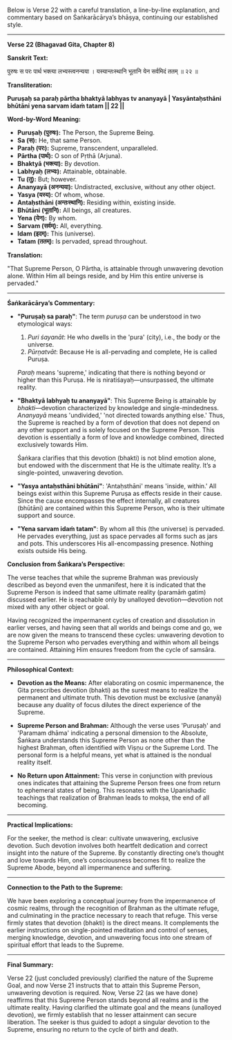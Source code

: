 Below is Verse 22 with a careful translation, a line-by-line explanation, and commentary based on Śaṅkarācārya’s bhāṣya, continuing our established style.

---

**Verse 22 (Bhagavad Gita, Chapter 8)**

**Sanskrit Text:**

पुरुषः स परः पार्थ भक्त्या लभ्यस्त्वनन्यया ।
यस्यान्तःस्थानि भूतानि येन सर्वमिदं ततम् ॥ २२ ॥

**Transliteration:**

**Puruṣaḥ sa paraḥ pārtha bhaktyā labhyas tv ananyayā |
Yasyāntaḥsthāni bhūtāni yena sarvam idaṁ tatam || 22 ||**

**Word-by-Word Meaning:**

- **Puruṣaḥ (पुरुषः):** The Person, the Supreme Being.
- **Sa (स):** He, that same Person.
- **Paraḥ (परः):** Supreme, transcendent, unparalleled.
- **Pārtha (पार्थ):** O son of Pṛthā (Arjuna).
- **Bhaktyā (भक्त्या):** By devotion.
- **Labhyaḥ (लभ्यः):** Attainable, obtainable.
- **Tu (तु):** But; however.
- **Ananyayā (अनन्यया):** Undistracted, exclusive, without any other object.
- **Yasya (यस्य):** Of whom, whose.
- **Antaḥsthāni (अन्तःस्थानि):** Residing within, existing inside.
- **Bhūtāni (भूतानि):** All beings, all creatures.
- **Yena (येन):** By whom.
- **Sarvam (सर्वम्):** All, everything.
- **Idam (इदम्):** This (universe).
- **Tatam (ततम्):** Is pervaded, spread throughout.

**Translation:**

"That Supreme Person, O Pārtha, is attainable through unwavering devotion alone. Within Him all beings reside, and by Him this entire universe is pervaded."

---

**Śaṅkarācārya’s Commentary:**

- **"Puruṣaḥ sa paraḥ"**: The term *puruṣa* can be understood in two etymological ways:
  1. *Puri śayanāt*: He who dwells in the 'pura' (city), i.e., the body or the universe.
  2. *Pūrṇatvāt*: Because He is all-pervading and complete, He is called Puruṣa.

  *Paraḥ* means 'supreme,' indicating that there is nothing beyond or higher than this Puruṣa. He is niratiśayaḥ—unsurpassed, the ultimate reality.

- **"Bhaktyā labhyaḥ tu ananyayā"**: This Supreme Being is attainable by *bhakti*—devotion characterized by knowledge and single-mindedness. *Ananyayā* means 'undivided,' 'not directed towards anything else.' Thus, the Supreme is reached by a form of devotion that does not depend on any other support and is solely focused on the Supreme Person. This devotion is essentially a form of love and knowledge combined, directed exclusively towards Him.

  Śaṅkara clarifies that this devotion (bhakti) is not blind emotion alone, but endowed with the discernment that He is the ultimate reality. It’s a single-pointed, unwavering devotion.

- **"Yasya antaḥsthāni bhūtāni"**: 'Antaḥsthāni' means 'inside, within.' All beings exist within this Supreme Puruṣa as effects reside in their cause. Since the cause encompasses the effect internally, all creatures (bhūtāni) are contained within this Supreme Person, who is their ultimate support and source.

- **"Yena sarvam idaṁ tatam"**: By whom all this (the universe) is pervaded. He pervades everything, just as space pervades all forms such as jars and pots. This underscores His all-encompassing presence. Nothing exists outside His being.

**Conclusion from Śaṅkara’s Perspective:**

The verse teaches that while the supreme Brahman was previously described as beyond even the unmanifest, here it is indicated that the Supreme Person is indeed that same ultimate reality (paramāṁ gatim) discussed earlier. He is reachable only by unalloyed devotion—devotion not mixed with any other object or goal.

Having recognized the impermanent cycles of creation and dissolution in earlier verses, and having seen that all worlds and beings come and go, we are now given the means to transcend these cycles: unwavering devotion to the Supreme Person who pervades everything and within whom all beings are contained. Attaining Him ensures freedom from the cycle of samsāra.

---

**Philosophical Context:**

- **Devotion as the Means:** After elaborating on cosmic impermanence, the Gita prescribes devotion (bhakti) as the surest means to realize the permanent and ultimate truth. This devotion must be exclusive (ananyā) because any duality of focus dilutes the direct experience of the Supreme.

- **Supreme Person and Brahman:** Although the verse uses 'Puruṣaḥ' and 'Paramam dhāma' indicating a personal dimension to the Absolute, Śaṅkara understands this Supreme Person as none other than the highest Brahman, often identified with Viṣṇu or the Supreme Lord. The personal form is a helpful means, yet what is attained is the nondual reality itself.

- **No Return upon Attainment:** This verse in conjunction with previous ones indicates that attaining the Supreme Person frees one from return to ephemeral states of being. This resonates with the Upanishadic teachings that realization of Brahman leads to mokṣa, the end of all becoming.

---

**Practical Implications:**

For the seeker, the method is clear: cultivate unwavering, exclusive devotion. Such devotion involves both heartfelt dedication and correct insight into the nature of the Supreme. By constantly directing one’s thought and love towards Him, one’s consciousness becomes fit to realize the Supreme Abode, beyond all impermanence and suffering.

---

**Connection to the Path to the Supreme:**

We have been exploring a conceptual journey from the impermanence of cosmic realms, through the recognition of Brahman as the ultimate refuge, and culminating in the practice necessary to reach that refuge. This verse firmly states that devotion (bhakti) is the direct means. It complements the earlier instructions on single-pointed meditation and control of senses, merging knowledge, devotion, and unwavering focus into one stream of spiritual effort that leads to the Supreme.

---

**Final Summary:**

Verse 22 (just concluded previously) clarified the nature of the Supreme Goal, and now Verse 21 instructs that to attain this Supreme Person, unwavering devotion is required. Now, Verse 22 (as we have done) reaffirms that this Supreme Person stands beyond all realms and is the ultimate reality. Having clarified the ultimate goal and the means (unalloyed devotion), we firmly establish that no lesser attainment can secure liberation. The seeker is thus guided to adopt a singular devotion to the Supreme, ensuring no return to the cycle of birth and death.
